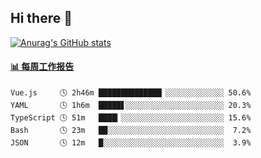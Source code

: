 ## Hi there 👋

[![Anurag's GitHub stats](https://github-readme-stats-orilights.vercel.app/api?username=orilights)](https://github.com/anuraghazra/github-readme-stats)

<!--
**OriLight152/OriLight152** is a ✨ _special_ ✨ repository because its `README.md` (this file) appears on your GitHub profile.

Here are some ideas to get you started:

- 🔭 I’m currently working on ...
- 🌱 I’m currently learning ...
- 👯 I’m looking to collaborate on ...
- 🤔 I’m looking for help with ...
- 💬 Ask me about ...
- 📫 How to reach me: ...
- 😄 Pronouns: ...
- ⚡ Fun fact: ...
-->

<!-- waka-box start -->
#### <a href="https://gist.github.com/92c8d5b388768c10efcba86e82b7c4fb" target="_blank">📊 每周工作报告</a>
```text
Vue.js     🕓 2h46m ██████████████▏░░░░░░░░░░░░░ 50.6%
YAML       🕓 1h6m  █████▋░░░░░░░░░░░░░░░░░░░░░░ 20.3%
TypeScript 🕓 51m   ████▎░░░░░░░░░░░░░░░░░░░░░░░ 15.6%
Bash       🕓 23m   ██░░░░░░░░░░░░░░░░░░░░░░░░░░  7.2%
JSON       🕓 12m   █░░░░░░░░░░░░░░░░░░░░░░░░░░░  3.9%
```
<!-- Powered by https://github.com/journey-ad/waka-box-go . -->
<!-- waka-box end -->
